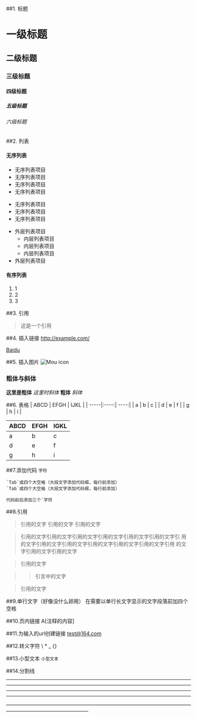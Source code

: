 
##1. 标题
# 一级标题
## 二级标题
### 三级标题
#### 四级标题
##### 五级标题
###### 六级标题


##2. 列表
#### 无序列表
- 无序列表项目	
- 无序列表项目
- 无序列表项目
- 无序列表项目
* 无序列表项目
* 无序列表项目
* 无序列表项目

- 外层列表项目
    + 内层列表项目
    + 内层列表项目
    + 内层列表项目
- 外层列表项目
#### 有序列表
1. 1
2. 2
3. 3

##3. 引用
> 这是一个引用

##4. 插入链接
<http://example.com/>

[Baidu](http://www.baidu.com)

##5. 插入图片
![Mou icon](http://mouapp.com/Mou_128.png)

### 粗体与斜体

**这里是粗体** *这里时斜体*
__粗体__ _斜体_

##6. 表格
| ABCD | EFGH | IJKL |
| -----|:----:| ----:|
| a    | b    | c    |
| d    | e    |  f   |
| g    | h    |   i  |

ABCD | EFGH | IGKL
-----|------|----
a    | b    | c
d    | e    | f
g    | h    | i

##7.添加代码
`字符`

	`Tab`或四个大空格（大段文字添加代码框，每行前添加）
    `Tab`或四个大空格（大段文字添加代码框，每行前添加）
    

```
代码前后添加三个`字符
```
##8.引用
>引用的文字
>引用的文字
>引用的文字

>引用的文字引用的文字引用的文字引用的文字引用的文字引用的文字引
用的文字引用的文字引用的文字引用的文字引用的文字引用的文字引用
的文字引用的文字引用的文字

>引用的文字

>>引言中的文字

>引用的文字

##9.单行文字（好像没什么卵用）
    在需要以单行长文字显示的文字段落前加四个空格

##10.页内链接
A[注释的内容]

##11.为输入的url创建链接
<test@164.com>

##12.转义字符
\\
\*
\_
\{\}

##13.小型文本
<small>小型文本</small>

##14.分割线
***
* * *
---
- - - 
————————————————————————————————————————————————————

